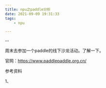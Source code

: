 ```yaml
---
title: npu之paddle分析
date: 2021-09-09 19:31:33
tags:
	- npu

---
```


--

周末去参加一个paddle的线下沙龙活动。了解一下。

官网：https://www.paddlepaddle.org.cn/



参考资料

1、

